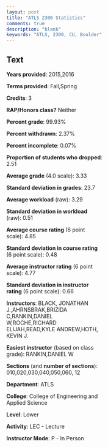 ```yaml
---
layout: post
title: "ATLS 2300 Statistics"
comments: true
description: "blank"
keywords: "ATLS, 2300, CU, Boulder"
--- 
```

<head>
<script src="https://ajax.googleapis.com/ajax/libs/jquery/2.1.3/jquery.min.js"></script>
<script src="https://dl.dropboxusercontent.com/s/pc42nxpaw1ea4o9/highcharts.js?dl=0"></script>
<!-- <script src="../assets/js/highcharts.js"></script> -->
<style type="text/css">@font-face {
	font-family: "Bebas Neue";
	src: url(https://www.filehosting.org/file/details/544349/BebasNeue%20Regular.otf) format("opentype");
	}
	h1.Bebas { 
		font-family: "Bebas Neue", Verdana, Tahoma;
	}
</style>
</head>
<body>
	<div id="container" style="float: right; width: 45%; height: 88%; margin-left: 2.5%; margin-right: 2.5%;"></div>
	<script language="JavaScript">
		$(document).ready(function() {
		var chart = {type: 'column'};
		var title = {text: 'Grade Distribution'};
		var xAxis = {categories: ['A','B','C','D','F'],crosshair: true};
		var yAxis = {min: 0,title: {text: 'Percentage'}};
		var tooltip = {headerFormat: '<center><b><span style="font-size:20px">{point.key}</span></b></center>',
		               pointFormat: '<td style="padding:0"><b>{point.y:.1f}%</b></td>',
		               footerFormat: '</table>',shared: true,useHTML: true};
		var plotOptions = {column: {pointPadding: 0.0,borderWidth: 0}};  
		var credits = {enabled: false};var series= [{name: 'Percent',data: [42.98,47.28,8.02,0.86,0.86,]}];
		var json = {};
		json.chart = chart;
		json.title = title;
		json.tooltip = tooltip;
		json.xAxis = xAxis;
		json.yAxis = yAxis;  
		json.series = series;
		json.plotOptions = plotOptions;  
		json.credits = credits;
		$('#container').highcharts(json);
	});
	</script>
</body>
			   
## Text

**Years provided**: 2015,2016

**Terms provided**: Fall,Spring

**Credits**: 3

**RAP/Honors class?** Neither

**Percent grade**: 99.93%

**Percent withdrawn**: 2.37%

**Percent incomplete**: 0.07%

**Proportion of students who dropped**: 2.51

**Average grade** (4.0 scale): 3.33

**Standard deviation in grades**: 23.7

**Average workload** (raw): 3.29

**Standard deviation in workload** (raw): 0.51

**Average course rating** (6 point scale): 4.85

**Standard deviation in course rating** (6 point scale): 0.48

**Average instructor rating** (6 point scale): 4.77

**Standard deviation in instructor rating** (6 point scale): 0.66

**Instructors**: BLACK, JONATHAN J.,AHRNSBRAK,BRIZIDA C,RANKIN,DANIEL W,ROCHE,RICHARD ELIJAH,READ,KYLE ANDREW,HOTH, KEVIN J.

**Easiest instructor** (based on class grade): RANKIN,DANIEL W

**Sections** (and **number of sections**): 010,020,030,040,050,060, 12

**Department**: ATLS

**College**: College of Engineering and Applied Science

**Level**: Lower

**Activity**: LEC - Lecture

**Instructor Mode**: P  - In Person
